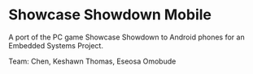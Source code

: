 # Showcase Showdown Mobile

A port of the PC game Showcase Showdown to Android phones for an Embedded Systems Project.

Team: Chen, Keshawn Thomas, Eseosa Omobude
